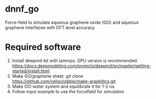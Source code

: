 # dnnf_go
Force-field to simulate aqueous graphene oxide (GO) and aqueous graphene interfaces with DFT level accuracy

# Required software
1) Install deepmd-kit with lammps. GPU version is recommended. https://docs.deepmodeling.com/projects/deepmd/en/master/getting-started/install.html
2) Make GO/graphene sheet. git clone https://github.com/velocirobbie/make-graphitics.git
3) Make GO-water system and equilibrate it for 1-2 ns.
4) Follow input example to use the forcefield for simulation
